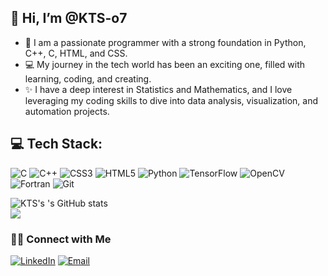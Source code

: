  ## 👋 Hi, I’m @KTS-o7
- 🌿 I am a passionate programmer with a strong foundation in Python, C++, C, HTML, and CSS.
- 💻 My journey in the tech world has been an exciting one, filled with learning, coding, and creating.
- ✨ I have a deep interest in Statistics and Mathematics, and I love leveraging my coding skills to dive into data analysis, visualization, and automation projects.

## 💻 Tech Stack:
![C](https://img.shields.io/badge/c-%2300599C.svg?style=for-the-badge&logo=c&logoColor=white) ![C++](https://img.shields.io/badge/c++-%2300599C.svg?style=for-the-badge&logo=c%2B%2B&logoColor=white) ![CSS3](https://img.shields.io/badge/css3-%231572B6.svg?style=for-the-badge&logo=css3&logoColor=white)  ![HTML5](https://img.shields.io/badge/html5-%23E34F26.svg?style=for-the-badge&logo=html5&logoColor=white) ![Python](https://img.shields.io/badge/python-3670A0?style=for-the-badge&logo=python&logoColor=ffdd54)  ![TensorFlow](https://img.shields.io/badge/TensorFlow-%23FF6F00.svg?style=for-the-badge&logo=TensorFlow&logoColor=white) ![OpenCV](https://img.shields.io/badge/opencv-%23white.svg?style=for-the-badge&logo=opencv&logoColor=white) ![Fortran](https://img.shields.io/badge/Fortran-%23734F96.svg?style=for-the-badge&logo=fortran&logoColor=white)
![Git](https://img.shields.io/badge/git-%23F05033.svg?style=for-the-badge&logo=git&logoColor=white)


 

![KTS's 's GitHub stats](https://github-readme-stats.vercel.app/api?username=KTS-o7&show_icons=true&theme=github_dark)
<br>
![](https://github-readme-stats.vercel.app/api/top-langs/?username=KTS-o7&theme=github_dark&hide_border=false&include_all_commits=false&count_private=false)
</br>
<h3> 🤝🏻 Connect with Me </h3>
<p align="center">

<a href="https://www.linkedin.com/in/krishnatejaswi-shenthar/" target="_blank"><img alt="LinkedIn" src="https://img.shields.io/badge/linkedin-%230077B5.svg?style=for-the-badge&logo=linkedin&logoColor=white)"></a>
<a href="mailto:krishna.tejaswi@shenthar.com"><img alt="Email" src="https://img.shields.io/badge/Gmail-D14836?style=for-the-badge&logo=gmail&logoColor=white"></a>
</p>

<!---
KTS-o7/KTS-o7 is a ✨ special ✨ repository because its `README.md` (this file) appears on your GitHub profile.
You can click the Preview link to take a look at your changes.
--->
